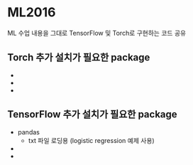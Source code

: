# ML2016
ML 수업 내용을 그대로 TensorFlow 및 Torch로 구현하는 코드 공유



## Torch 추가 설치가 필요한 package
*
*
*


## TensorFlow 추가 설치가 필요한 package
* pandas
  * txt 파일 로딩용 (logistic regression 예제 사용)
*
*
